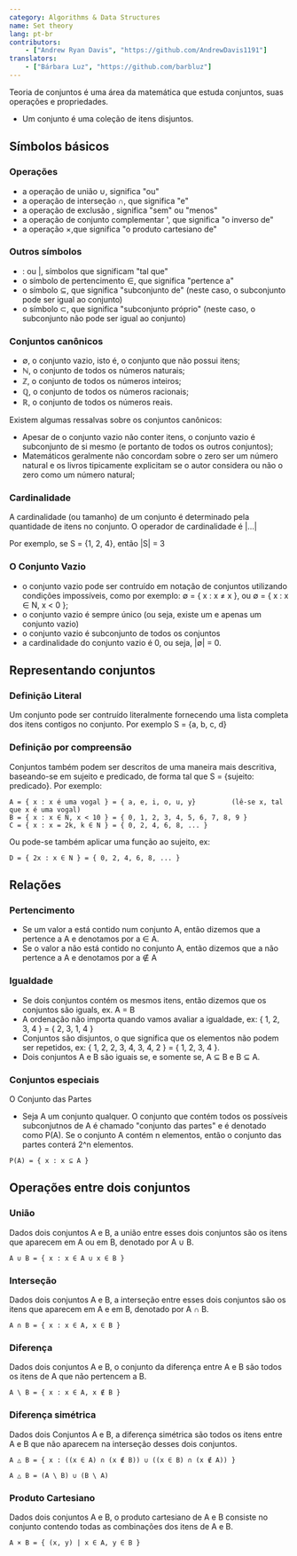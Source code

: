 ```yaml
---
category: Algorithms & Data Structures
name: Set theory
lang: pt-br
contributors:
    - ["Andrew Ryan Davis", "https://github.com/AndrewDavis1191"]
translators:
    - ["Bárbara Luz", "https://github.com/barbluz"]
---
```


Teoria de conjuntos é uma área da matemática que estuda conjuntos, suas operações e propriedades.
- Um conjunto é uma coleção de itens disjuntos.

## Símbolos básicos

### Operações
- a operação de união ∪, significa "ou"
- a operação de interseção ∩, que significa "e"
- a operação de exclusão \, significa "sem" ou "menos"
- a operação de conjunto complementar ', que significa "o inverso de"
- a operação ×,que significa "o produto cartesiano de"

### Outros símbolos
- : ou |, símbolos que significam "tal que"
- o símbolo de pertencimento ∈, que significa "pertence a"
- o símbolo ⊆, que significa "subconjunto de" (neste caso, o subconjunto pode ser igual ao conjunto)
- o símbolo ⊂, que significa "subconjunto próprio" (neste caso, o subconjunto não pode ser igual ao conjunto)

### Conjuntos canônicos
- ∅, o conjunto vazio, isto é, o conjunto que não possui itens;
- ℕ, o conjunto de todos os números naturais;
- ℤ, o conjunto de todos os números inteiros;
- ℚ, o conjunto de todos os números racionais;
- ℝ, o conjunto de todos os números reais.

Existem algumas ressalvas sobre os conjuntos canônicos:
- Apesar de o conjunto vazio não conter itens, o conjunto vazio é subconjunto de si mesmo (e portanto de todos os outros conjuntos);
- Matemáticos geralmente não concordam sobre o zero ser um número natural e os livros tipicamente explicitam se o autor considera ou não o zero como um número natural;


### Cardinalidade
A cardinalidade (ou tamanho) de um conjunto é determinado pela quantidade de itens no conjunto. O operador de cardinalidade é |...|

Por exemplo, se S = {1, 2, 4}, então |S| = 3

### O Conjunto Vazio
- o conjunto vazio pode ser contruído em notação de conjuntos utilizando condições impossíveis, como por exemplo: ∅ = { x : x ≠ x }, ou ∅ = { x : x ∈ N, x < 0 };
- o conjunto vazio é sempre único (ou seja, existe um e apenas um conjunto vazio)
- o conjunto vazio é subconjunto de todos os conjuntos
- a cardinalidade do conjunto vazio é 0, ou seja, |∅| = 0.

## Representando conjuntos

### Definição Literal
Um conjunto pode ser contruído literalmente fornecendo uma lista completa dos itens contigos no conjunto. Por exemplo S = {a, b, c, d}

### Definição por compreensão
Conjuntos também podem ser descritos de uma maneira mais descritiva, baseando-se em sujeito e predicado, de forma tal que S = {sujeito: predicado}. Por exemplo:

```
A = { x : x é uma vogal } = { a, e, i, o, u, y}         (lê-se x, tal que x é uma vogal)
B = { x : x ∈ N, x < 10 } = { 0, 1, 2, 3, 4, 5, 6, 7, 8, 9 }
C = { x : x = 2k, k ∈ N } = { 0, 2, 4, 6, 8, ... }
```

Ou pode-se também aplicar uma função ao sujeito, ex:
```
D = { 2x : x ∈ N } = { 0, 2, 4, 6, 8, ... }
```

## Relações

### Pertencimento
- Se um valor a está contido num conjunto A, então dizemos que a pertence a A e denotamos por a ∈ A.
- Se o valor a não está contido no conjunto A, então dizemos que a não pertence a A e denotamos por a ∉ A

### Igualdade
- Se dois conjuntos contém os mesmos itens, então dizemos que os conjuntos são iguals, ex. A = B
- A ordenação não importa quando vamos avaliar a igualdade, ex: { 1, 2, 3, 4 } = { 2, 3, 1, 4 }
- Conjuntos são disjuntos, o que significa que os elementos não podem ser repetidos, ex: { 1, 2, 2, 3, 4, 3, 4, 2 } = { 1, 2, 3, 4 }.
- Dois conjuntos A e B são iguais se, e somente se,  A ⊆ B  e B ⊆ A.

### Conjuntos especiais
O Conjunto das Partes
- Seja A um conjunto qualquer. O conjunto que contém todos os possíveis subconjutnos de A é chamado "conjunto das partes" e é denotado como P(A). Se o conjunto A contém n elementos, então o conjunto das partes conterá 2^n elementos.
```
P(A) = { x : x ⊆ A }
```

## Operações entre dois conjuntos

### União
Dados dois conjuntos A e B, a união entre esses dois conjuntos são os itens que aparecem em A ou em B, denotado por A ∪ B.

```
A ∪ B = { x : x ∈ A ∪ x ∈ B }
```

### Interseção
Dados dois conjuntos A e B, a interseção entre esses dois conjuntos são os itens que aparecem em A e em B, denotado por A ∩ B.

```
A ∩ B = { x : x ∈ A, x ∈ B }
```

### Diferença
Dados dois conjuntos A e B, o conjunto da diferença entre A e B são todos os itens de A que não pertencem a B.
```
A \ B = { x : x ∈ A, x ∉ B }
```

### Diferença simétrica
Dados dois Conjuntos A e B, a diferença simétrica são todos os itens entre A e B que não aparecem na interseção desses dois conjuntos.

```
A △ B = { x : ((x ∈ A) ∩ (x ∉ B)) ∪ ((x ∈ B) ∩ (x ∉ A)) }

A △ B = (A \ B) ∪ (B \ A)
```

### Produto Cartesiano
Dados dois conjuntos A e B, o produto cartesiano de A e B consiste no conjunto contendo todas as combinações dos itens de A e B.
```
A × B = { (x, y) | x ∈ A, y ∈ B }
```


